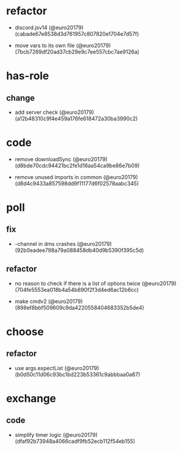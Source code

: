 # refactor

* discord.jsv14 (@euro20179) (cabade67e8538d3d761957c807820e1704e7d57f)

* move vars to its own file (@euro20179) (7bcb7269df20ad37cb29e9c7ee557cbc7ae9126a)


# has-role

## change

* add server check (@euro20179) (a12b48310c9f4e459a176fe618472a30ba3990c2)


# code

* remove downloadSync (@euro20179) (d8bde70cdc94421bc2fe1d16aa54ca9be86e7b09)

* remove unused imports in common (@euro20179) (d8d4c9433a857598dd9f11177d6f02578aabc345)


# poll

## fix

* -channel in dms crashes (@euro20179) (92b0eadee798a79a088458db40d9b5390f395c5d)

## refactor

* no reason to check if there is a list of options twice (@euro20179) (704fe5553ea018b4a54b890f2f3d4ed6ac12b6cc)

* make cmdv2 (@euro20179) (898ef8bbf509609c9da4220558404683352b5de4)


# choose

## refactor

* use args.expectList (@euro20179) (b0d50c11d06c93bc1bd223b53361c9abbbaa0a87)


# exchange

## code

* simplify timer logic (@euro20179) (dfaf92b73948a4066cadf9fb52ecb112f54eb155)


